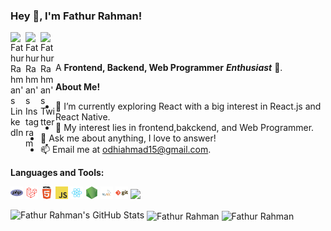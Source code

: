 <h3 title="hehehe"> Hey 👋, I'm Fathur Rahman!</h3>

<a href="https://www.linkedin.com/in/fathur-rahman-2aaa15225">
  <img align="left" alt="Fathur Rahman's LinkedIn" width="24px" src="https://cdn.jsdelivr.net/npm/simple-icons@v3/icons/linkedin.svg" />
</a>
<a href="https://www.instagram.com/fathurrahman4_">
  <img align="left" alt="Fathur Rahman's Instagram" width="24px" src="https://cdn.jsdelivr.net/npm/simple-icons@v3/icons/instagram.svg" />
</a>
<a href="https://twitter.com/fathurrahman4_">
  <img align="left" alt="Fathur Rahman's Twitter" width="24px" src="https://cdn.jsdelivr.net/npm/simple-icons@3.13.0/icons/twitter.svg" />
</a>




<br />
<br />

A **Frontend, Backend, Web Programmer** ***Enthusiast*** 🚀.
 


**About Me!**

- 🌱 I’m currently exploring React with a big interest in React.js and React Native. 
- 🤔 My interest lies in frontend,bakckend, and Web Programmer.
- 💬 Ask me about anything, I love to answer!
- 📫 Email me at [odhiahmad15@gmail.com](mailto:sfathur.rahman10@yahoo.com).



**Languages and Tools:**  




<code><img height="20" src="https://raw.githubusercontent.com/github/explore/80688e429a7d4ef2fca1e82350fe8e3517d3494d/topics/php/php.png"></code>
<code><img height="20" src="https://raw.githubusercontent.com/github/explore/80688e429a7d4ef2fca1e82350fe8e3517d3494d/topics/laravel/laravel.png"></code>
<code><img height="20" src="https://raw.githubusercontent.com/github/explore/80688e429a7d4ef2fca1e82350fe8e3517d3494d/topics/html/html.png"></code>
<code><img height="20" src="https://raw.githubusercontent.com/github/explore/80688e429a7d4ef2fca1e82350fe8e3517d3494d/topics/javascript/javascript.png"></code>
<code><img height="20" src="https://raw.githubusercontent.com/github/explore/80688e429a7d4ef2fca1e82350fe8e3517d3494d/topics/react/react.png"></code>
<code><img height="20" src="https://raw.githubusercontent.com/github/explore/80688e429a7d4ef2fca1e82350fe8e3517d3494d/topics/nodejs/nodejs.png"></code>
<code><img height="20" src="https://raw.githubusercontent.com/github/explore/80688e429a7d4ef2fca1e82350fe8e3517d3494d/topics/mysql/mysql.png"></code>
<code><img height="20" src="https://raw.githubusercontent.com/github/explore/80688e429a7d4ef2fca1e82350fe8e3517d3494d/topics/git/git.png"></code>
<code><img height="20" src="https://pbs.twimg.com/profile_images/1410632439370641409/Pt-7RucE_400x400.jpg"></code>

<img src="https://github-readme-stats.vercel.app/api?username=daman415&show_icons=true&hide_border=true&count_private=true&theme=shades-of-purple&icon_color=fad000" alt="Fathur Rahman's GitHub Stats">
<img align="center" src="https://github-readme-streak-stats.herokuapp.com/?user=daman415&count_private=true&theme=radical" alt="Fathur Rahman" />
<img align="center" width=500 src="https://github-readme-stats.vercel.app/api/top-langs/?username=daman415&count_private=true&theme=radical" alt="Fathur Rahman" />
